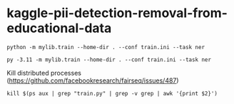 kaggle-pii-detection-removal-from-educational-data
==============

```commandline
python -m mylib.train --home-dir . --conf train.ini --task ner
```

```commandline
py -3.11 -m mylib.train --home-dir . --conf train.ini --task ner
```

Kill distributed processes (https://github.com/facebookresearch/fairseq/issues/487)
```commandline
kill $(ps aux | grep "train.py" | grep -v grep | awk '{print $2}')
```
